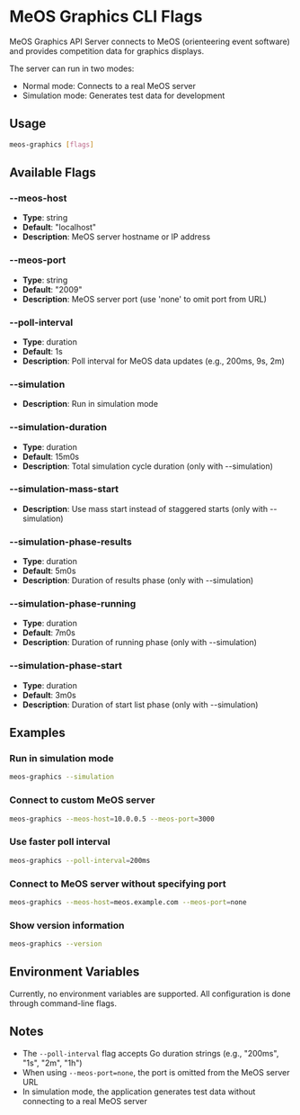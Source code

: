 # MeOS Graphics CLI Flags

MeOS Graphics API Server connects to MeOS (orienteering event software) 
and provides competition data for graphics displays.

The server can run in two modes:
- Normal mode: Connects to a real MeOS server
- Simulation mode: Generates test data for development

## Usage

```bash
meos-graphics [flags]
```

## Available Flags

### --meos-host

- **Type**: string
- **Default**: "localhost"
- **Description**: MeOS server hostname or IP address

### --meos-port

- **Type**: string
- **Default**: "2009"
- **Description**: MeOS server port (use 'none' to omit port from URL)

### --poll-interval

- **Type**: duration
- **Default**: 1s
- **Description**: Poll interval for MeOS data updates (e.g., 200ms, 9s, 2m)

### --simulation

- **Description**: Run in simulation mode

### --simulation-duration

- **Type**: duration
- **Default**: 15m0s
- **Description**: Total simulation cycle duration (only with --simulation)

### --simulation-mass-start

- **Description**: Use mass start instead of staggered starts (only with --simulation)

### --simulation-phase-results

- **Type**: duration
- **Default**: 5m0s
- **Description**: Duration of results phase (only with --simulation)

### --simulation-phase-running

- **Type**: duration
- **Default**: 7m0s
- **Description**: Duration of running phase (only with --simulation)

### --simulation-phase-start

- **Type**: duration
- **Default**: 3m0s
- **Description**: Duration of start list phase (only with --simulation)

## Examples

### Run in simulation mode

```bash
meos-graphics --simulation
```

### Connect to custom MeOS server

```bash
meos-graphics --meos-host=10.0.0.5 --meos-port=3000
```

### Use faster poll interval

```bash
meos-graphics --poll-interval=200ms
```

### Connect to MeOS server without specifying port

```bash
meos-graphics --meos-host=meos.example.com --meos-port=none
```

### Show version information

```bash
meos-graphics --version
```

## Environment Variables

Currently, no environment variables are supported. All configuration is done through command-line flags.

## Notes

- The `--poll-interval` flag accepts Go duration strings (e.g., "200ms", "1s", "2m", "1h")
- When using `--meos-port=none`, the port is omitted from the MeOS server URL
- In simulation mode, the application generates test data without connecting to a real MeOS server
